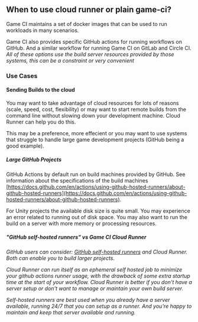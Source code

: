 ## When to use cloud runner or plain game-ci?

Game CI maintains a set of docker images that can be used to run workloads in many scenarios.

Game CI also provides specific GitHub actions for running workflows on GitHub. And a similar workflow for running Game CI on GitLab and Circle CI.
_All of these options use the build server resources provided by those systems, this can be a constraint or very convenient_

### Use Cases

#### Sending Builds to the cloud

You may want to take advantage of cloud resources for lots of reasons (scale, speed, cost, flexibility) or may want to start remote builds from the command line without slowing down your development machine. Cloud Runner can help you do this.

This may be a preference, more effecient or you may want to use systems that struggle to handle large game development projects (GitHub being a good example).

##### Large GitHub Projects

GitHub Actions by default run on build machines provided by GitHub. See information about the specifications of the build machines [https://docs.github.com/en/actions/using-github-hosted-runners/about-github-hosted-runners](https://docs.github.com/en/actions/using-github-hosted-runners/about-github-hosted-runners).

For Unity projects the available disk size is quite small. You may experience an error related to running out of disk space. You may also want to run the build on a server with more memory or processing resources.

##### "GitHub self-hosted runners" vs Game CI Cloud Runner

_GitHub users can consider: [GitHub self-hosted runners](https://docs.github.com/en/actions/hosting-your-own-runners/about-self-hosted-runners) and Cloud Runner. Both can enable you to build larger projects._

_Cloud Runner can run itself as an ephemeral self hosted job to minimize your github actions runner usage, with the drawback of some extra startup time at the start of your workflow. Cloud Runner is better if you don't have a server setup or don't want to manage or maintain your own build server._

_Self-hosted runners are best used when you already have a server available, running 24/7 that you can setup as a runner. And you're happy to maintain and keep that server available and running._
